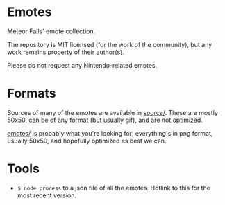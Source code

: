 Emotes
======

Meteor Falls' emote collection.

The repository is MIT licensed (for the work of the community), but any work remains property of their author(s).

Please do not request any Nintendo-related emotes.

Formats
=======

Sources of many of the emotes are available in [source/](source/). These are mostly 50x50, can be of any format (but usually gif), and are not optimized.

[emotes/](emotes/) is probably what you're looking for: everything's in png format, usually 50x50, and hopefully optimized as best we can.

Tools
=====

* `$ node process` to a json file of all the emotes. Hotlink to this for the most recent version.
